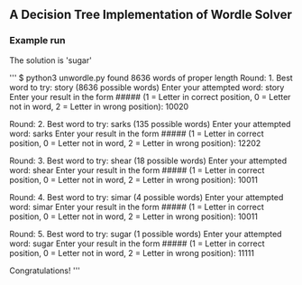 ## A Decision Tree Implementation of Wordle Solver

### Example run

The solution is 'sugar'

'''
$ python3 unwordle.py
found 8636 words of proper length
Round: 1. Best word to try: story (8636 possible words)
Enter your attempted word: story
Enter your result in the form ##### (1 = Letter in correct position, 0 = Letter not in word, 2 = Letter in wrong position): 10020

Round: 2. Best word to try: sarks (135 possible words)
Enter your attempted word: sarks
Enter your result in the form ##### (1 = Letter in correct position, 0 = Letter not in word, 2 = Letter in wrong position): 12202

Round: 3. Best word to try: shear (18 possible words)
Enter your attempted word: shear
Enter your result in the form ##### (1 = Letter in correct position, 0 = Letter not in word, 2 = Letter in wrong position): 10011

Round: 4. Best word to try: simar (4 possible words)
Enter your attempted word: simar
Enter your result in the form ##### (1 = Letter in correct position, 0 = Letter not in word, 2 = Letter in wrong position): 10011

Round: 5. Best word to try: sugar (1 possible words)
Enter your attempted word: sugar
Enter your result in the form ##### (1 = Letter in correct position, 0 = Letter not in word, 2 = Letter in wrong position): 11111

Congratulations!
'''
